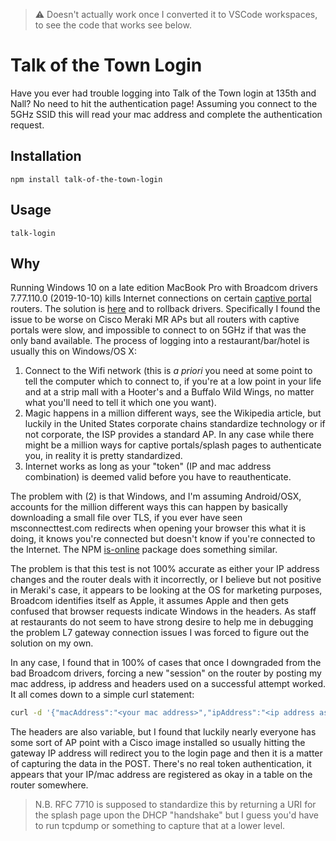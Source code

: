 > :warning: Doesn't actually work once I converted it to VSCode workspaces, to see the code that works see below.

# Talk of the Town Login
Have you ever had trouble logging into Talk of the Town login at 135th and Nall? No need to hit the authentication page! Assuming you connect to the 5GHz SSID this will read your mac address and complete the authentication request.

## Installation
`npm install talk-of-the-town-login`

## Usage
`talk-login`

## Why
Running Windows 10 on a late edition MacBook Pro with Broadcom drivers 7.77.110.0 (2019-10-10) kills Internet connections on certain [captive portal](https://en.wikipedia.org/wiki/Captive_portal) routers. The solution is [here](https://myitengineer.com/windows-10-wifi-connected-but-no-internet-macbook-with-bootcamp/) and to rollback drivers. Specifically I found the issue to be worse on Cisco Meraki MR APs but all routers with captive portals were slow, and impossible to connect to on 5GHz if that was the only band available. The process of logging into a restaurant/bar/hotel is usually this on Windows/OS X:

1. Connect to the Wifi network (this is *a priori* you need at some point to tell the computer which to connect to, if you're at a low point in your life and at a strip mall with a Hooter's and a Buffalo Wild Wings, no matter what you'll need to tell it which one you want).
2. Magic happens in a million different ways, see the Wikipedia article, but luckily in the United States corporate chains standardize technology or if not corporate, the ISP provides a standard AP. In any case while there might be a million ways for captive portals/splash pages to authenticate you, in reality it is pretty standardized.
3. Internet works as long as your "token" (IP and mac address combination) is deemed valid before you have to reauthenticate.

The problem with (2) is that Windows, and I'm assuming Android/OSX, accounts for the million different ways this can happen by basically downloading a small file over TLS, if you ever have seen msconnecttest.com redirects when opening your browser this what it is doing, it knows you're connected but doesn't know if you're connected to the Internet. The NPM [is-online](https://www.npmjs.com/package/is-online) package does something similar.

The problem is that this test is not 100% accurate as either your IP address changes and the router deals with it incorrectly, or I believe but not positive in Meraki's case, it appears to be looking at the OS for marketing purposes, Broadcom identifies itself as Apple, it assumes Apple and then gets confused that browser requests indicate Windows in the headers. As staff at restaurants do not seem to have strong desire to help me in debugging the problem L7 gateway connection issues I was forced to figure out the solution on my own.

In any case, I found that in 100% of cases that once I downgraded from the bad Broadcom drivers, forcing a new "session" on the router by posting my mac address, ip address and headers used on a successful attempt worked. It all comes down to a simple curl statement:

```bash
curl -d '{"macAddress":"<your mac address>","ipAddress":"<ip address assigned by router>","password":"<password everyone knows/sometimes other variable if there's no password but a "Continue" button which is effectively the same thing as a password that everyone knows>"}'-H "X-JNAP-Action: http://cisco.com/jnap/guestnetwork/Authenticate" -H "X-Requested-With: XMLHttpRequest" -H "Content-Type: application/json; charset=UTF-8" -X POST http://<cisco usually the gateway, not always>:10080/JNAP/
```
The headers are also variable, but I found that luckily nearly everyone has some sort of AP point with a Cisco image installed so usually hitting the gateway IP address will redirect you to the login page and then it is a matter of capturing the data in the POST. There's no real token authentication, it appears that your IP/mac address are registered as okay in a table on the router somewhere.

> N.B. RFC 7710 is supposed to standardize this by returning a URI for the splash page upon the DHCP "handshake" but I guess you'd have to run tcpdump or something to capture that at a lower level.
